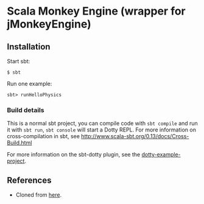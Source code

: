 # Scala Monkey Engine (wrapper for jMonkeyEngine)

## Installation


Start sbt:

```
$ sbt
```

Run one example:

```
sbt> runHelloPhysics
```

### Build details

This is a normal sbt project, you can compile code with `sbt compile` and run it
with `sbt run`, `sbt console` will start a Dotty REPL. For more information on
cross-compilation in sbt, see http://www.scala-sbt.org/0.13/docs/Cross-Build.html

For more information on the sbt-dotty plugin, see the
[dotty-example-project](https://github.com/lampepfl/dotty-example-project/blob/master/README.md).


## References

* Cloned from [here](https://github.com/bbarker/SME_dotty_update).